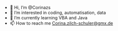 - 👋 Hi, I’m @Corinazs
- 👀 I’m interested in coding, automatisation, data
- 🌱 I’m currently learning VBA and Java
- 📫 How to reach me Corina.zilch-schuler@gmx.de

<!---
Corinazs/Corinazs is a ✨ special ✨ repository because its `README.md` (this file) appears on your GitHub profile.
You can click the Preview link to take a look at your changes.
--->
